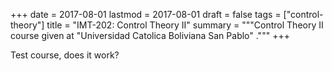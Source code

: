 +++
date = 2017-08-01
lastmod = 2017-08-01
draft = false
tags = ["control-theory"]
title = "IMT-202: Control Theory II"
summary = """Control Theory II course given at "Universidad Catolica Boliviana San Pablo" ."""
+++

Test course, does it work?